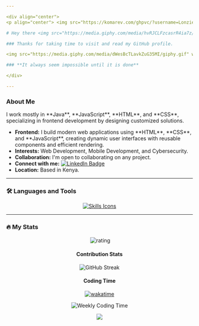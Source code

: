 ```yaml
---

<div align="center">
<p align="center"> <img src="https://komarev.com/ghpvc/?username=Lonzieeee&label=Profile%20views&color=0e75b6&style=flat" alt="views" /> </p> 

# Hey there <img src="https://media.giphy.com/media/hvRJCLFzcasrR4ia7z/giphy.gif" width="30px" alt="Wave"/>

### Thanks for taking time to visit and read my GitHub profile.

<img src="https://media.giphy.com/media/dWesBcTLavkZuG35MI/giphy.gif" width="600" height="300" alt="Coding Gif"/>

### **It always seem impossible until it is done**

</div>

---
```


### About Me

<div align="left">
  <p align="left">
    I work mostly in **Java**, **JavaScript**, **HTML**, and **CSS**, specializing in frontend development by designing customized solutions.
  </p>
  <ul align="left">
    <li><strong>Frontend:</strong> I build modern web applications using **HTML**, **CSS**, and **JavaScript**, creating dynamic user interfaces with reusable components and efficient rendering.</li>
    <li><strong>Interests:</strong> Web Development, Mobile Development, and Cybersecurity.</li>
    <li><strong>Collaboration:</strong> I'm open to collaborating on any project.</li>
    <li><strong>Connect with me:</strong> <a href="">
    <img src="https://img.shields.io/badge/LinkedIn-blue?style=for-the-badge&logo=linkedin&logoColor=white" alt="LinkedIn Badge"/></a></li>
    <li><strong>Location:</strong> Based in Kenya.</li>
  </ul>
</div>

---

### :hammer_and_wrench: Languages and Tools

<div align="center">
  <a href="#">
    <img src="https://skillicons.dev/icons?i=java,javascript,html,css,react,vite,nodejs,mysql,postgres,spring,bash,linux,git,github,go&perline=8" alt="Skills Icons"/>
  </a>
</div>

---

### :fire: My Stats

<div align="center">
  
<p>&nbsp;<img align="center" src="https://bad-apple-github-readme.vercel.app/api?username=Lonzieeee&show_icons=true&count_private=true&line_height=20&icon_color=00b3ff&theme=dark&title_color=00b3ff)" alt="rating" /></p> 

#### Contribution Stats

<img src="http://github-readme-streak-stats.herokuapp.com?user=Lonzieeee&theme=dark&background=000000" alt="GitHub Streak"/>

#### Coding Time

[![wakatime](https://wakatime.com/badge/user/d13b3d8f-7678-48e8-9d38-12af06627e3c.svg)](https://wakatime.com/@d13b3d8f-7678-48e8-9d38-12af06627e3c)

<img src="https://github-readme-stats.vercel.app/api/wakatime?username=Lonzieeee&layout=compact&theme=vision-friendly-dark" alt="Weekly Coding Time"/>

</div>

<p align="center">
     <img src="https://capsule-render.vercel.app/api?type=waving&color=gradient&height=100&section=footer"/>
</p>

